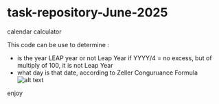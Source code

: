 # task-repository-June-2025
calendar calculator 

This code can be use to determine :
- is the year LEAP year or not
  Leap Year if YYYY/4 = no excess,  but of multiply of 100, it is not Leap Year
- what day is that date, according to Zeller Conguruance Formula 
![alt text](https://wikimedia.org/api/rest_v1/media/math/render/svg/0f95195dcc0d98b351294277071736e97053324e)

enjoy 


